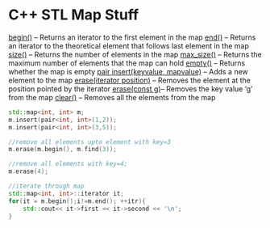 # C++ STL Map Stuff

[begin()](https://www.geeksforgeeks.org/mapbegin-end-c-stl/) – Returns an iterator to the first element in the map
[end()](https://www.geeksforgeeks.org/mapbegin-end-c-stl/) – Returns an iterator to the theoretical element that follows last element in the map
[size()](https://www.geeksforgeeks.org/mapsize-c-stl/) – Returns the number of elements in the map
[max_size()](https://www.geeksforgeeks.org/map-max_size-in-c-stl/) – Returns the maximum number of elements that the map can hold
[empty()](https://www.geeksforgeeks.org/mapempty-c-stl/) – Returns whether the map is empty
[pair insert(keyvalue, mapvalue)](https://www.geeksforgeeks.org/map-insert-in-c-stl/) – Adds a new element to the map
[erase(iterator position)](https://www.geeksforgeeks.org/map-erase-function-in-c-stl/) – Removes the element at the position pointed by the iterator
[erase(const g)](https://www.geeksforgeeks.org/map-erase-function-in-c-stl/)– Removes the key value ‘g’ from the map
[clear()](https://www.geeksforgeeks.org/mapclear-c-stl/) – Removes all the elements from the map

```c++
std::map<int, int> m;
m.insert(pair<int, int>(1,2));
m.insert(pair<int, int>(3,5));

//remove all elements upto element with key=3
m.erase(m.begin(), m.find(3));

//remove all elements with key=4;
m.erase(4);

//iterate through map
std::map<int, int>::iterator it;
for(it = m.begin();i!=m.end(); ++itr){
    std::cout<< it->first << it->second << '\n';
}
```

